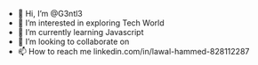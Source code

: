 - 👋 Hi, I’m @G3ntl3
- 👀 I’m interested in exploring Tech World
- 🌱 I’m currently learning Javascript 
- 💞️ I’m looking to collaborate on 
- 📫 How to reach me 
  linkedin.com/in/lawal-hammed-828112287

<!---
G3ntl3/G3ntl3 is a ✨ special ✨ repository because its `README.md` (this file) appears on your GitHub profile.
You can click the Preview link to take a look at your changes.
--->
